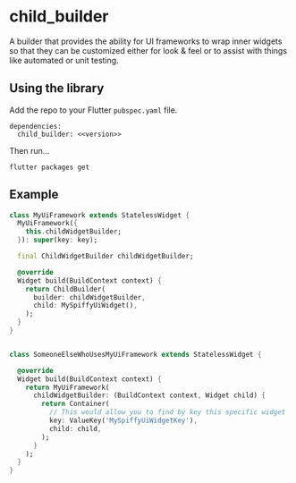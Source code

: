 # child_builder

A builder that provides the ability for UI frameworks to wrap inner widgets so that they can be customized either for look & feel or to assist with things like automated or unit testing.

## Using the library

Add the repo to your Flutter `pubspec.yaml` file.

```
dependencies:
  child_builder: <<version>> 
```

Then run...
```
flutter packages get
```


## Example

```dart
class MyUiFramework extends StatelessWidget {
  MyUiFramework({
    this.childWidgetBuilder;
  }): super(key: key);

  final ChildWidgetBuilder childWidgetBuilder;

  @override
  Widget build(BuildContext context) {
    return ChildBuilder(
      builder: childWidgetBuilder,
      child: MySpiffyUiWidget(),
    );
  }
}


class SomeoneElseWhoUsesMyUiFramework extends StatelessWidget {

  @override
  Widget build(BuildContext context) {
    return MyUiFramework(
      childWidgetBuilder: (BuildContext context, Widget child) {
        return Container(
          // This would allow you to find by key this specific widget
          key: ValueKey('MySpiffyUiWidgetKey'),
          child: child,
        );
      }
    );
  }
}
```